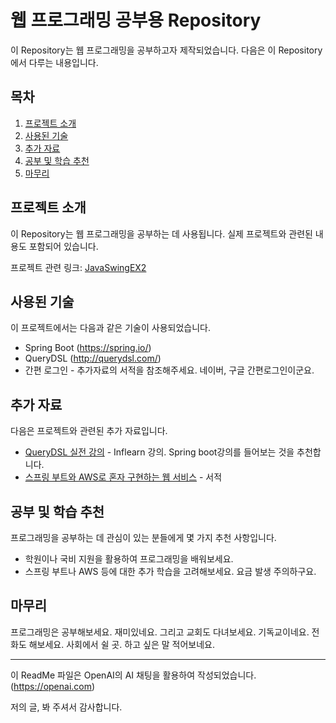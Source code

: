 # 웹 프로그래밍 공부용 Repository

이 Repository는 웹 프로그래밍을 공부하고자 제작되었습니다. 다음은 이 Repository에서 다루는 내용입니다.

## 목차

1. [프로젝트 소개](#프로젝트-소개)
2. [사용된 기술](#사용된-기술)
3. [추가 자료](#추가-자료)
4. [공부 및 학습 추천](#공부-및-학습-추천)
5. [마무리](#마무리)

## 프로젝트 소개

이 Repository는 웹 프로그래밍을 공부하는 데 사용됩니다. 실제 프로젝트와 관련된 내용도 포함되어 있습니다.

프로젝트 관련 링크: [JavaSwingEX2](https://github.com/infott2t/JavaSwingEX2)

## 사용된 기술

이 프로젝트에서는 다음과 같은 기술이 사용되었습니다.

- Spring Boot (https://spring.io/)
- QueryDSL    (http://querydsl.com/)
- 간편 로그인 - 추가자료의 서적을 참조해주세요. 네이버, 구글 간편로그인이군요.

## 추가 자료

다음은 프로젝트와 관련된 추가 자료입니다.

- [QueryDSL 실전 강의](https://www.inflearn.com/course/querydsl-%EC%8B%A4%EC%A0%84) - Inflearn 강의. Spring boot강의를 들어보는 것을 추천합니다.
- [스프링 부트와 AWS로 혼자 구현하는 웹 서비스](https://search.shopping.naver.com/book/catalog/32436253723) - 서적

## 공부 및 학습 추천

프로그래밍을 공부하는 데 관심이 있는 분들에게 몇 가지 추천 사항입니다.

- 학원이나 국비 지원을 활용하여 프로그래밍을 배워보세요.
- 스프링 부트나 AWS 등에 대한 추가 학습을 고려해보세요. 요금 발생 주의하구요.

## 마무리

프로그래밍은 공부해보세요. 재미있네요. 그리고 교회도 다녀보세요. 기독교이네요. 전화도 해보세요. 사회에서 쉴 곳. 하고 싶은 말 적어보네요.

---

이 ReadMe 파일은 OpenAI의 AI 채팅을 활용하여 작성되었습니다. (https://openai.com)

저의 글, 봐 주셔서 감사합니다.

